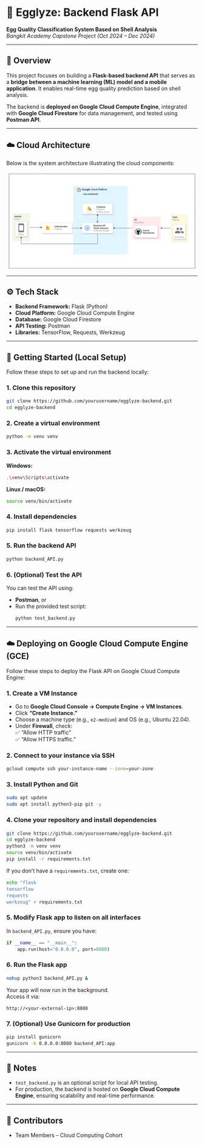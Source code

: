 # 🥚 Egglyze: Backend Flask API  
**Egg Quality Classification System Based on Shell Analysis**  
*Bangkit Academy Capstone Project (Oct 2024 – Dec 2024)*  

---

## 🧠 Overview  
This project focuses on building a **Flask-based backend API** that serves as a **bridge between a machine learning (ML) model and a mobile application**. It enables real-time egg quality prediction based on shell analysis.  

The backend is **deployed on Google Cloud Compute Engine**, integrated with **Google Cloud Firestore** for data management, and tested using **Postman API**.

---

## ☁️ Cloud Architecture  
Below is the system architecture illustrating the cloud components:

<p align="center">
  <img src="./Egglyze-diagram.jpg" alt="Architecture Diagram">
</p>

---

## ⚙️ Tech Stack  
- **Backend Framework:** Flask (Python)  
- **Cloud Platform:** Google Cloud Compute Engine  
- **Database:** Google Cloud Firestore  
- **API Testing:** Postman  
- **Libraries:** TensorFlow, Requests, Werkzeug  

---

## 🚀 Getting Started (Local Setup)

Follow these steps to set up and run the backend locally:  

### 1. Clone this repository  
```bash
git clone https://github.com/yourusername/egglyze-backend.git
cd egglyze-backend
```

### 2. Create a virtual environment  
```bash
python -m venv venv
```

### 3. Activate the virtual environment  
**Windows:**  
```bash
.\venv\Scripts\activate
```  
**Linux / macOS:**  
```bash
source venv/bin/activate
```

### 4. Install dependencies  
```bash
pip install flask tensorflow requests werkzeug
```

### 5. Run the backend API  
```bash
python backend_API.py
```

### 6. (Optional) Test the API  
You can test the API using:
- **Postman**, or  
- Run the provided test script:  
  ```bash
  python test_backend.py
  ```

---

## ☁️ Deploying on Google Cloud Compute Engine (GCE)

Follow these steps to deploy the Flask API on Google Cloud Compute Engine:  

### 1. Create a VM Instance  
- Go to **Google Cloud Console → Compute Engine → VM Instances**.  
- Click **“Create Instance.”**  
- Choose a machine type (e.g., `e2-medium`) and OS (e.g., Ubuntu 22.04).  
- Under **Firewall**, check:  
  ✅ “Allow HTTP traffic”  
  ✅ “Allow HTTPS traffic.”  

### 2. Connect to your instance via SSH  
```bash
gcloud compute ssh your-instance-name --zone=your-zone
```

### 3. Install Python and Git  
```bash
sudo apt update
sudo apt install python3-pip git -y
```

### 4. Clone your repository and install dependencies  
```bash
git clone https://github.com/yourusername/egglyze-backend.git
cd egglyze-backend
python3 -m venv venv
source venv/bin/activate
pip install -r requirements.txt
```

If you don’t have a `requirements.txt`, create one:  
```bash
echo "flask
tensorflow
requests
werkzeug" > requirements.txt
```

### 5. Modify Flask app to listen on all interfaces  
In `backend_API.py`, ensure you have:  
```python
if __name__ == "__main__":
    app.run(host="0.0.0.0", port=8080)
```

### 6. Run the Flask app  
```bash
nohup python3 backend_API.py &
```

Your app will now run in the background.  
Access it via:  
```
http://<your-external-ip>:8080
```

### 7. (Optional) Use Gunicorn for production  
```bash
pip install gunicorn
gunicorn -b 0.0.0.0:8080 backend_API:app
```

---

## 🧩 Notes  
- `test_backend.py` is an optional script for local API testing.  
- For production, the backend is hosted on **Google Cloud Compute Engine**, ensuring scalability and real-time performance.  

---

## 👥 Contributors  
- Team Members – Cloud Computing Cohort 
